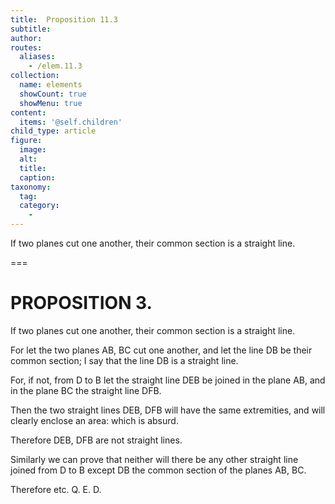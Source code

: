 ```yaml
---
title:  Proposition 11.3
subtitle: 
author:
routes:
  aliases:
    - /elem.11.3
collection:
  name: elements
  showCount: true
  showMenu: true
content:
  items: '@self.children'
child_type: article
figure:
  image:
  alt:
  title:
  caption:
taxonomy:
  tag:
  category:
    - 
---
```


<p><hi rend="ital">If two planes cut one another</hi>, <hi rend="ital">their common section is a straight line.</hi>
      </p>

===

<h1>PROPOSITION 3.</h1>
<p><span class="ital">If two planes cut one another</span>, <span class="ital">their common section is a straight line.</span>
      </p>

<p>For let the two planes <span class="ital">AB</span>, <span class="ital">BC</span> cut one another, and let the line <span class="ital">DB</span> be their common section; I say that the line <span class="ital">DB</span> is a straight line. 
      </p>

<p>For, if not, from <span class="ital">D</span> to <span class="ital">B</span> let the straight line <span class="ital">DEB</span> be joined in the plane <span class="ital">AB</span>, and in the plane <span class="ital">BC</span> the straight line <span class="ital">DFB</span>. </p>

<p>Then the two straight lines <span class="ital">DEB</span>, <span class="ital">DFB</span> will have the same extremities, and will clearly enclose an area: which is absurd. </p>

<p>Therefore <span class="ital">DEB</span>, <span class="ital">DFB</span> are not straight lines. </p>

<p>Similarly we can prove that neither will there be any other straight line joined from <span class="ital">D</span> to <span class="ital">B</span> except <span class="ital">DB</span> the common section of the planes <span class="ital">AB</span>, <span class="ital">BC</span>. </p>

<p>Therefore etc. Q. E. D.</p>
